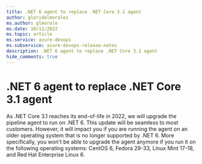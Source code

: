 ```yaml
---
title: .NET 6 agent to replace .NET Core 3.1 agent
author: gloridelmorales
ms.author: glmorale
ms.date: 10/12/2022
ms.topic: article
ms.service: azure-devops
ms.subservice: azure-devops-release-notes
description: .NET 6 agent to replace .NET Core 3.1 agent
hide_comments: true
---
```


# .NET 6 agent to replace .NET Core 3.1 agent

As .NET Core 3.1 reaches its end-of-life in 2022, we will upgrade the pipeline agent to run on .NET 6. This update will be seamless to most customers. However, it will impact you if you are running the agent on an older operating system that is no longer supported by .NET 6. More specifically, you won't be able to upgrade the agent anymore if you run it on the following operating systems: CentOS 6, Fedora 29-33, Linux Mint 17-18, and Red Hat Enterprise Linux 6.